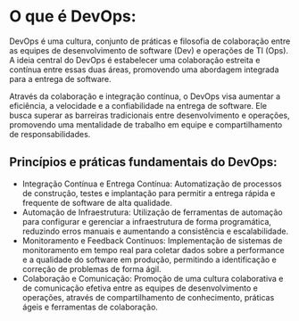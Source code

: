 # O que é DevOps:
DevOps é uma cultura, conjunto de práticas e filosofia de colaboração entre as equipes de desenvolvimento de software (Dev) e operações de TI (Ops). A ideia central do DevOps é estabelecer uma colaboração estreita e contínua entre essas duas áreas, promovendo uma abordagem integrada para a entrega de software.

Através da colaboração e integração contínua, o DevOps visa aumentar a eficiência, a velocidade e a confiabilidade na entrega de software. Ele busca superar as barreiras tradicionais entre desenvolvimento e operações, promovendo uma mentalidade de trabalho em equipe e compartilhamento de responsabilidades.

## Princípios e práticas fundamentais do DevOps:
- Integração Contínua e Entrega Contínua: Automatização de processos de construção, testes e implantação para permitir a entrega rápida e frequente de software de alta qualidade.
- Automação de Infraestrutura: Utilização de ferramentas de automação para configurar e gerenciar a infraestrutura de forma programática, reduzindo erros manuais e aumentando a consistência e escalabilidade.
- Monitoramento e Feedback Contínuos: Implementação de sistemas de monitoramento em tempo real para coletar dados sobre a performance e a qualidade do software em produção, permitindo a identificação e correção de problemas de forma ágil.
- Colaboração e Comunicação: Promoção de uma cultura colaborativa e de comunicação efetiva entre as equipes de desenvolvimento e operações, através de compartilhamento de conhecimento, práticas ágeis e ferramentas de colaboração.

